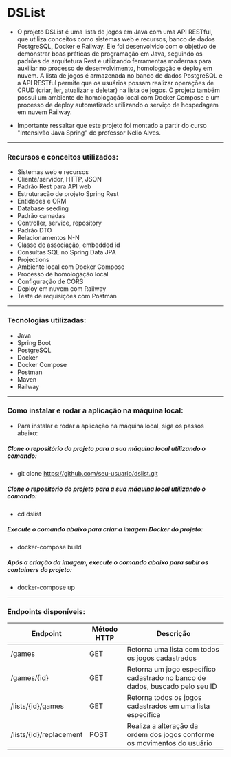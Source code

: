 # DSList


- O projeto DSList é uma lista de jogos em Java com uma API RESTful, que utiliza conceitos como sistemas web e recursos, banco de dados PostgreSQL, Docker e Railway. Ele foi desenvolvido com o objetivo de demonstrar boas práticas de programação em Java, seguindo os padrões de arquitetura Rest e utilizando ferramentas modernas para auxiliar no processo de desenvolvimento, homologação e deploy em nuvem. A lista de jogos é armazenada no banco de dados PostgreSQL e a API RESTful permite que os usuários possam realizar operações de CRUD (criar, ler, atualizar e deletar) na lista de jogos. O projeto também possui um ambiente de homologação local com Docker Compose e um processo de deploy automatizado utilizando o serviço de hospedagem em nuvem Railway.

- Importante ressaltar que este projeto foi montado a partir do curso "Intensivão Java Spring" do professor Nelio Alves.

---
### Recursos e conceitos utilizados:
- Sistemas web e recursos
- Cliente/servidor, HTTP, JSON
- Padrão Rest para API web
- Estruturação de projeto Spring Rest
- Entidades e ORM
- Database seeding
- Padrão camadas
- Controller, service, repository
- Padrão DTO
- Relacionamentos N-N
- Classe de associação, embedded id
- Consultas SQL no Spring Data JPA
- Projections
- Ambiente local com Docker Compose
- Processo de homologação local
- Configuração de CORS
- Deploy em nuvem com Railway
- Teste de requisições com Postman

---
### Tecnologias utilizadas:
- Java
- Spring Boot
- PostgreSQL
- Docker
- Docker Compose
- Postman
- Maven
- Railway

---
### Como instalar e rodar a aplicação na máquina local:
* Para instalar e rodar a aplicação na máquina local, siga os passos abaixo:

##### Clone o repositório do projeto para a sua máquina local utilizando o comando:
- git clone https://github.com/seu-usuario/dslist.git
  
##### Clone o repositório do projeto para a sua máquina local utilizando o comando:
- cd dslist
  
##### Execute o comando abaixo para criar a imagem Docker do projeto:
- docker-compose build
  
##### Após a criação da imagem, execute o comando abaixo para subir os containers do projeto:
-  docker-compose up

---
### Endpoints disponíveis:
  
| Endpoint | Método HTTP | Descrição |
| -------- | ---------- | --------- |
| /games   | GET        | Retorna uma lista com todos os jogos cadastrados |
| /games/{id} | GET     | Retorna um jogo específico cadastrado no banco de dados, buscado pelo seu ID |
| /lists/{id}/games | GET | Retorna todos os jogos cadastrados em uma lista específica |
| /lists/{id}/replacement | POST | Realiza a alteração da ordem dos jogos conforme os movimentos do usuário |



